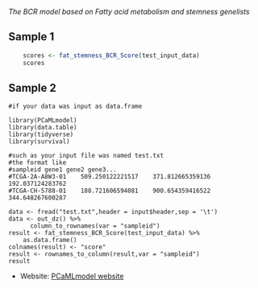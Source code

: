 *The BCR model based on Fatty acid metabolism and stemness genelists*
## Sample 1
```R
	scores <- fat_stemness_BCR_Score(test_input_data)
	scores
```

## Sample 2
```
#if your data was input as data.frame

library(PCaMLmodel)
library(data.table)
library(tidyverse)
library(survival)

#such as your input file was named test.txt
#the format like 
#sampleid gene1 gene2 gene3...
#TCGA-2A-A8W3-01	509.250122221517	371.812665359136	192.037124283762
#TCGA-CH-5788-01	188.721606594081	900.654359416522	344.648267600287

data <- fread("test.txt",header = input$header,sep = '\t')
data <- out_dz() %>%
      column_to_rownames(var = "sampleid")
result <- fat_stemness_BCR_Score(test_input_data) %>%
	as.data.frame()
colnames(result) <- "score"
result <- rownames_to_column(result,var = "sampleid")
result
```
* Website: 
	[PCaMLmodel website](http://dzwgylab.com/PCaMLmodel)
